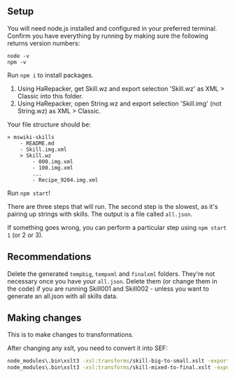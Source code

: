 ## Setup
You will need node.js installed and configured in your preferred terminal. Confirm you have everything by running by making sure the following returns version numbers:

```
node -v
npm -v
```


Run `npm i` to install packages.

1. Using HaRepacker, get Skill.wz and export selection 'Skill.wz' as XML > Classic into this folder.
2. Using HaRepacker, open String.wz and export selection 'Skill.img' (not String.wz) as XML > Classic. 

Your file structure should be:
```
> mswiki-skills
    - README.md
    - Skill.img.xml
    > Skill.wz
        - 000.img.xml
        - 100.img.xml
        ...
        - Recipe_9204.img.xml
```

Run `npm start`!

There are three steps that will run. The second step is the slowest, as it's pairing up strings with skills. The output is a file called `all.json`.

If something goes wrong, you can perform a particular step using `npm start 1` (or 2 or 3).

## Recommendations
Delete the generated `tempbig`, `tempxml` and `finalxml` folders. They're not necessary once you have your `all.json`. Delete them (or change them in the code) if you are running Skill001 and Skill002 - unless you want to generate an all.json with all skills data.

## Making changes
This is to make changes to transformations.

After changing any xslt, you need to convert it into SEF:
```bash
node_modules\.bin\xslt3 -xsl:transforms/skill-big-to-small.xslt -export:transforms/skill-big-to-small.sef.json -t -nogo
node_modules\.bin\xslt3 -xsl:transforms/skill-mixed-to-final.xslt -export:transforms/skill-mixed-to-final.sef.json -t -nogo
```
